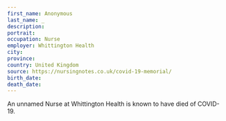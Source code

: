 ```yaml
---
first_name: Anonymous
last_name: _
description: 
portrait: 
occupation: Nurse
employer: Whittington Health
city: 
province: 
country: United Kingdom
source: https://nursingnotes.co.uk/covid-19-memorial/
birth_date: 
death_date: 
---
```


An unnamed Nurse at Whittington Health is known to have died of COVID-19.